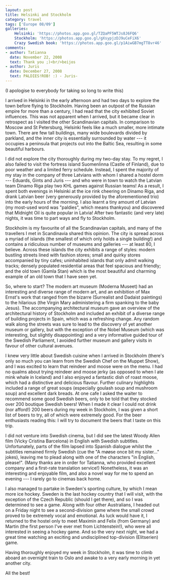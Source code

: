 ```yaml
---
layout: post
title: Helsinki and Stockholm
category: travel
tags: ['Europe 08/09']
galleries:
    Helsinki: 'https://photos.app.goo.gl/TZQaPF5WTJs8J6FQ6'
    Stockholm: 'https://photos.app.goo.gl/gXsypjzDJ9uCeFiX6'
    Crazy Swedish book: 'https://photos.app.goo.gl/p1AiwGB7mgTT8vr46'
comments:
- author: Tatianna
  date: November 22, 2008
  text: Thank you ;)<br/>beijos
- author: Juris
  date: December 27, 2008
  text: PALDIES!ROB! :) - Juris-
---
```


(I apologise to everybody for taking so long to write this)

I arrived in Helsinki in the early afternoon and had two days to explore the
town before flying to Stockholm.
Having been an outpost of the Russian empire for more than a century, I had
read that the city exhibited Soviet influences.
This was not apparent when I arrived, but it became clear in retrospect as I
visited the other Scandinavian capitals.
In comparison to Moscow and St Petersburg, Helsinki feels like a much
smaller, more intimate town.
There are few tall buildings, many wide boulevards divided by parkland, and
the inner city is essentially surrounded by water --- it occupies a peninsula
that projects out into the Baltic Sea, resulting in some beautiful harbours.

I did not explore the city thoroughly during my two-day stay.
To my regret, I also failed to visit the fortress island Suomenlinna (Castle
of Finland), due to poor weather and a limited ferry schedule.
Instead, I spent the majority of my stay in the company of three Latvians
with whom I shared a hostel dorm --- Eduards, Gints and Juris --- and who were
in town to watch the Latvian team Dinamo Riga play two KHL games against
Russian teams!
As a result, I spent both evenings in Helsinki at the ice rink cheering on
Dinamo Riga, and drank Latvian beer (very generously provided by the
aforementioned trio) into the early hours of the morning.
I also learnt a tiny amount of Latvian (my most-used word was "paldies",
which means thankyou) and discovered that Midnight Oil is quite popular in
Latvia!
After two fantastic (and very late) nights, it was time to part ways and fly
to Stockholm.

Stockholm is my favourite of all the Scandinavian capitals, and many of the
travellers I met in Scandinavia shared this opinion.
The city is spread across a myriad of islands (the smallest of which only
holds a single building!) and contains a ridiculous number of museums and
galleries --- at least 80, I believe.
Across these islands the city exhibits a range of styles: modern bustling
streets lined with fashion stores; small and quirky stores accompanied by tiny
cafes; uninhabited islands that only admit walking tracks; densely populated
residential areas that feel spacious and friendly; and the old town (Gamla
Stan) which is the most beautiful and charming example of an old town that I
have seen yet.

So, where to start?
The modern art museum (Moderna Museet) had an interesting and diverse range of
modern art, and an exhibition of Max Ernst's work that ranged from the bizarre
(Surrealist and Dadaist paintings) to the hilarious (the Virgin Mary
administering a firm spanking to the baby Jesus).
The accompanying architectural museum gave an overview of the architectural
history of Stockholm and included an exhibit of a diverse range of building
projects in Spain, which was a refreshing change.
Any random walk along the streets was sure to lead to the discovery of yet
another museum or gallery, but with the exception of the Nobel Museum (which
was interesting, but slightly disappointing) and a very informative guided
tour of the Swedish Parliament, I avoided further museum and gallery visits in
favour of other cultural avenues.

I knew very little about Swedish cuisine when I arrived in Stockholm (there's
only so much you can learn from the Swedish Chef on the Muppet Show), and I
was excited to learn that reindeer and moose were on the menu.
I had no qualms about trying reindeer and moose jerky (as opposed to when I
ate mink whale in Iceland) and I also enjoyed a fantastic dish of roast moose,
which had a distinctive and delicious flavour.
Further culinary highlights included a range of great soups (especially
goulash soup and mushroom soup) and excellent dark breads.
At one cafe I asked the waiter to recommend some good Swedish beers, only to
be told that they stocked over 200 boutique Swedish beers!
When I made it clear I could not drink (nor afford!) 200 beers during my week
in Stockholm, I was given a short list of beers to try, all of which were
extremely good.
For the beer enthusiasts reading this: I will try to document the beers that
I taste on this trip.

I did not venture into Swedish cinema, but I did see the latest Woody Allen
film (Vicky Cristina Barcelona) in English with Swedish subtitles.
Unfortunately, parts of the film lapsed into Spanish dialogue whilst the
subtitles remained firmly Swedish (cue the "A møøse once bit my sister..."
jokes), leaving me to plead along with one of the characters "in English,
please!".
(Many thanks are in order for Tatianna, who provided excellent company and a
first-rate translation service!)
Nonetheless, it was an interesting and enjoyable film, and also a novel way
for me to spend an evening --- I rarely go to cinemas back home.

I also managed to partake in Sweden's sporting culture, by which I mean more
ice hockey.
Sweden is the last hockey country that I will visit, with the exception of the
Czech Republic (should I get there), and so I was determined to see a game.
Along with four other Australians, I headed out on a Friday night to see a
second-division game where the small crowd proved to be extremely vocal and
emotional.
As luck would have it, I returned to the hostel only to meet Maximin and
Felix (from Germany) and Martin (the first person I've ever met from
Lichtenstein!), who were all interested in seeing a hockey game.
And so the very next night, we had a great time watching an exciting and
undisciplined top-division (Elitserien) game.

Having thoroughly enjoyed my week in Stockholm, it was time to climb aboard an
overnight train to Oslo and awake to a very early morning in yet another city.

All the best!
